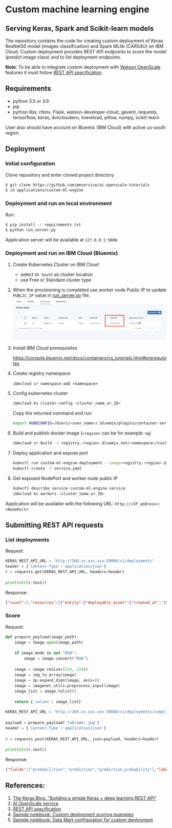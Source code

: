 # Custom machine learning engine
## Serving Keras, Spark and Scikit-learn models

The repository contains the code for creating custom deployment of Keras ResNet50 model (images classification) and Spark MLlib (CARS4U) on IBM Cloud.
Custom deployment provides REST API endpoints to score the model (predict image class) and to list deployment endpoints.

**Note**: To be able to integrate custom deployment with [Watson OpenScale](https://console.bluemix.net/catalog/services/ai-openscale) features it must follow [REST API specification](https://aiopenscale-custom-deployement-spec.mybluemix.net/).


## Requirements

- python 3.5 or 3.6
- pip
- python libs: cfenv, Flask, watson-developer-cloud, gevent, requests, tensorflow, keras, ibmcloudenv, livereload, pillow, numpy, scikit-learn

User also should have account on Bluemix (IBM Cloud) with active us-south region. 


## Deployment

### Initial configuration

Clone repository and enter cloned project directory:

   ```bash
   $ git clone https://github.com/pmservice/ai-openscale-tutorials
   $ cd applications/custom-ml-engine
   ```

### Deployment and run on local environment

Run:

```bash
$ pip install -r requirements.txt
$ python run_server.py
```

Application server will be available at `127.0.0.1:5000`.


### Deployment and run on IBM Cloud (Bluemix)

1. Create Kubernetes Cluster on IBM Cloud

    - select `US South` as cluster location
    - use Free or Standard cluster type
    
2. When the provisioning is completed use worker node Public IP to update `PUBLIC_IP` value in [run_server.py](run_server.py) file.
![](images/public_ip.png)

3. Install IBM Cloud prerequisites

    https://console.bluemix.net/docs/containers/cs_tutorials.html#prerequisites
    
4. Create registry namespace

    ```ibmcloud cr namespace-add <namespace>```
    
5. Config kubernetes cluster

    ```bash
    ibmcloud ks cluster-config <cluster_name_or_ID>
    ```
    Copy the returned command and run:
    
    ```bash
    export KUBECONFIG=/Users/<user_name>/.bluemix/plugins/container-service/clusters/pr_firm_cluster/kube-config-prod-par02-pr_firm_cluster.yml
    ```

6. Build and publish docker image (`<region>` can be for example: `ng`)

    ```bash
    ibmcloud cr build -t registry.<region>.bluemix.net/<namespace>/custom-ml-engine:1 .
    ```

7. Deploy application and expose port

    ```bash
    kubectl run custom-ml-engine-deployment --image=registry.<region>.bluemix.net/<namespace>/custom-ml-engine:1
    kubectl create -f service.yaml
    ```

8. Get exposed NodePort and worker node public IP

    ```bash
    kubectl describe service custom-ml-engine-service
    ibmcloud ks workers <cluster_name_or_ID>
    ```
    
Application will be available with the following URL: `http://<IP_address>:<NodePort>`

## Submitting REST API requests

### List deployments
Request:
```python
KERAS_REST_API_URL = 'http://169.xx.xxx.xxx:30080/v1/deployments'
header = {'Content-Type':'application/json'}
r = requests.get(KERAS_REST_API_URL, headers=header)

print(str(r.text))
```
Response:
```json
{"count":2,"resources":[{"entity":{"deployable_asset":{"created_at":"2016-12-01T10:11:12Z","guid":"569ac899-c0d1-4892-b09f-7415e7eb7948","name":"my ResNet50 model","type":"model","url":"http://github.com/models/my_model.h5"},"description":"description","model_type":"tf-1.5","name":"ResNet50 aios compliant deployment","runtime_environment":"py-3.5","scoring_url":"https://keras-resnet50.mybluemix.net/v1/deployments/aios_compliant/online","status":"ACTIVE","status_message":"string","type":"online"},"metadata":{"created_at":"2016-12-01T10:11:12Z","guid":"string","modified_at":"2016-12-02T12:00:22Z","url":"string"}},{"entity":{"deployable_asset":{"created_at":"2016-12-01T10:11:12Z","guid":"569ac899-c0d1-4892-b09f-7415e7eb79xx","name":"my ResNet50 model","type":"model","url":"http://github.com/models/my_model.h5"},"description":"description","model_type":"tf-1.5","name":"ResNet50 custom deployment","runtime_environment":"py-3.5","scoring_url":"https://keras-resnet50.mybluemix.net/v1/deployments/custom/online","status":"ACTIVE","status_message":"string","type":"online"},"metadata":{"created_at":"2016-12-01T10:11:12Z","guid":"string","modified_at":"2016-12-02T12:00:22Z","url":"string"}}]}
```

### Score

Request:
```python
def prepare_payload(image_path):
    image = Image.open(image_path)

    if image.mode is not "RGB":
        image = image.convert("RGB")

    image = image.resize((224, 224))
    image = img_to_array(image)
    image = np.expand_dims(image, axis=0)
    image = imagenet_utils.preprocess_input(image)
    image_list = image.tolist()

    return {'values': image_list}
```
```python
KERAS_REST_API_URL = "http://169.xx.xxx.xxx:30080/v1/deployments/compliant/online"

payload = prepare_payload('labrador.jpg')
header = {'Content-Type':'application/json'}

r = requests.post(KERAS_REST_API_URL, json=payload, headers=header)

print(str(r.text))
```
Response:
```json
{"fields":["probabilities","prediction","prediction_probability"],"labels":["Labrador_retriever","Chesapeake_Bay_retriever","Rottweiler","curly-coated_retriever","Rhodesian_ridgeback"],"values":[[["0.70551187","0.22909379","0.030718252","0.0062348368","0.0053016352"],"Labrador_retriever","0.70551187"]]}
```


## References:
1. [The Keras Blog, "Building a simple Keras + deep learning REST API"](https://blog.keras.io/building-a-simple-keras-deep-learning-rest-api.html)
2. [AI OpenScale service](https://console.bluemix.net/catalog/services/ai-openscale)
3. [REST API specification](https://aiopenscale-custom-deployement-spec.mybluemix.net/)
4. [Sample notebook:  Custom deployment scoring examples](TBD)
5. [Sample notebook: Data Mart configuration for custom deployment](TBD)

